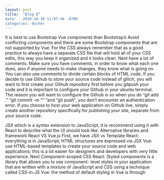 ```yaml
---
layout: post
title:  "Blog 8”
date:   2020-10-30 11:07:48 -0700
categories: docker
---
```

 
It is best to use Bootstrap Vue components than Bootstrap’s
Avoid conflicting components and there are some Bootstrap components that are not supported by Vue. 
For the CSS always remember that as a good practice to always have a separate CSS file that will hold all of your CSS edits, this way you keep it organized and it looks clean.
Next have a lot of comments. Make sure you have comments, in order to know what each one does, also if anyone needs to make changes, they know what is going on. You can also use comments to divide certain blocks of HTML code. 
If you decide to use Github to store your source code instead of glitch, you will want to first create your Github repository first before you gitpush your code and it is important to configure your Github in your ubuntu terminal. The reason you will want to configure the Github is so when you do “git add .” “git commit -m “” “and “git push”, you don’t encounter an authentication error. 
If you choose to host your web application on Github live, simply create another repository specifically for publishing your site, separate from your source code.

JSX which is a syntax extension to JavaScript, it is recommend using it with React to describe what the UI should look like. 
Alternative libraries and framework
React VS Vue.js
First, we have JSX vs Template 
React: everything is in JavaScript; HTML structures are expressed via JSX
Vue: use HTML-based templates to create your source code and web applications; this is a lot easier for designers and developers with very little experience. 
Next Component-scoped CSS
React: Styled components is a library that allows you to use component- level styles in your application that are written with a mixture of JavaScript and CSS using a technique called CSS-in-JS
Vue: the method of default styling in Vue is through <style>tag in single file components, single file component gives you full access to CSS in the same file as the rest of your component code. 
Learnability: 
React is an elaborate JS framework which requires a decent amount of time and effort to understand, for beginners it can be very intimidating because of the semi-advanced to advanced concepts, helper libraries and coding practices. 
Vue: unlike React, it does not require as much time and effort because it is a lightweight JS framework, and it is easy to implement the JavaScript framework.

Next, Angular VS Vue.js
The first thing is Usability. 
Angular: it is bigger, more mature framework, and generally takes longer to develop application. 
Vue is great for simple, performant applications, as well as for rapid prototyping. 
Runtime Performance & Learnability
Both of the frameworks are exceptionally fast in runtime performance 
Angular: the learning curve is much steeper because its design goal is mainly targeting only large, complex applications. The framework is more difficult for inexperienced developers to pick up because of its purpose of creating large, complex apps. 
Vue: it is lightweight because you mainly need to know HTML and JavaScript and maybe a little CSS for styling. 
